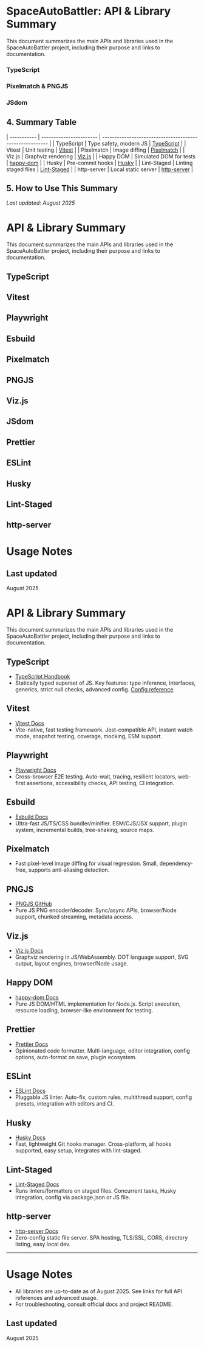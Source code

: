 # SpaceAutoBattler: API & Library Summary

This document summarizes the main APIs and libraries used in the SpaceAutoBattler project, including their purpose and links to documentation.

### TypeScript




### Pixelmatch & PNGJS

### JSdom






## 4. Summary Table
| ----------- | ----------------------- | -------------------------------------------------------- |
| TypeScript  | Type safety, modern JS  | [TypeScript](https://www.typescriptlang.org/)            |
| Vitest      | Unit testing            | [Vitest](https://vitest.dev/)                            |
| Pixelmatch  | Image diffing           | [Pixelmatch](https://github.com/mapbox/pixelmatch)       |
| Viz.js      | Graphviz rendering      | [Viz.js](https://github.com/mdaines/viz.js/)             |
| Happy DOM   | Simulated DOM for tests | [happy-dom](https://github.com/capricorn86/happy-dom)   |
| Husky       | Pre-commit hooks        | [Husky](https://typicode.github.io/husky/)               |
| Lint-Staged | Linting staged files    | [Lint-Staged](https://github.com/okonet/lint-staged)     |
| http-server | Local static server     | [http-server](https://github.com/http-party/http-server) |


## 5. How to Use This Summary



_Last updated: August 2025_
 # API & Library Summary

 This document summarizes the main APIs and libraries used in the SpaceAutoBattler project, including their purpose and links to documentation.

 ## TypeScript


 ## Vitest


 ## Playwright


 ## Esbuild


 ## Pixelmatch


 ## PNGJS


 ## Viz.js


 ## JSdom


 ## Prettier


 ## ESLint


 ## Husky


 ## Lint-Staged


 ## http-server



 # Usage Notes


 ## Last updated

 August 2025
# API & Library Summary

This document summarizes the main APIs and libraries used in the SpaceAutoBattler project, including their purpose and links to documentation.

## TypeScript

- [TypeScript Handbook](https://www.typescriptlang.org/docs/handbook/intro.html)
- Statically typed superset of JS. Key features: type inference, interfaces, generics, strict null checks, advanced config. [Config reference](https://www.typescriptlang.org/tsconfig)

## Vitest

- [Vitest Docs](https://vitest.dev/guide/)
- Vite-native, fast testing framework. Jest-compatible API, instant watch mode, snapshot testing, coverage, mocking, ESM support.

## Playwright

- [Playwright Docs](https://playwright.dev/docs/intro)
- Cross-browser E2E testing. Auto-wait, tracing, resilient locators, web-first assertions, accessibility checks, API testing, CI integration.

## Esbuild

- [Esbuild Docs](https://esbuild.github.io/)
- Ultra-fast JS/TS/CSS bundler/minifier. ESM/CJS/JSX support, plugin system, incremental builds, tree-shaking, source maps.

## Pixelmatch


- Fast pixel-level image diffing for visual regression. Small, dependency-free, supports anti-aliasing detection.

## PNGJS

- [PNGJS GitHub](https://github.com/lukeapage/pngjs)
- Pure JS PNG encoder/decoder. Sync/async APIs, browser/Node support, chunked streaming, metadata access.

## Viz.js

- [Viz.js Docs](https://github.com/mdaines/viz.js/)
- Graphviz rendering in JS/WebAssembly. DOT language support, SVG output, layout engines, browser/Node usage.

## Happy DOM

- [happy-dom Docs](https://github.com/capricorn86/happy-dom)
- Pure JS DOM/HTML implementation for Node.js. Script execution, resource loading, browser-like environment for testing.

## Prettier

- [Prettier Docs](https://prettier.io/docs/en/index.html)
- Opinionated code formatter. Multi-language, editor integration, config options, auto-format on save, plugin ecosystem.

## ESLint

- [ESLint Docs](https://eslint.org/docs/latest/)
- Pluggable JS linter. Auto-fix, custom rules, multithread support, config presets, integration with editors and CI.

## Husky

- [Husky Docs](https://typicode.github.io/husky/#/)
- Fast, lightweight Git hooks manager. Cross-platform, all hooks supported, easy setup, integrates with lint-staged.

## Lint-Staged

- [Lint-Staged Docs](https://github.com/okonet/lint-staged)
- Runs linters/formatters on staged files. Concurrent tasks, Husky integration, config via package.json or JS file.

## http-server

- [http-server Docs](https://github.com/http-party/http-server)
- Zero-config static file server. SPA hosting, TLS/SSL, CORS, directory listing, easy local dev.

---

# Usage Notes

- All libraries are up-to-date as of August 2025. See links for full API references and advanced usage.
- For troubleshooting, consult official docs and project README.

## Last updated

August 2025
